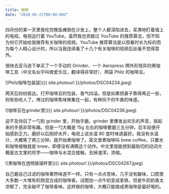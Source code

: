 ```yaml
---
title: 咖啡
date: "2020-05-21T00:00:00Z"
---
```


四月份的某一天里我吃完晚饭瘫倒在沙发上，整个人都深陷进去，呆滞地盯着墙上的电视。电视运行着 YouTube，虽然我也贡献过 YouTube 的推荐算法，但不知为何它开始给我推荐有关咖啡的视频。YouTube 推荐算法是以观看时长为标的而为每个人精心设计的，所以当我连续看了十几个有关咖啡的视频后丝毫不觉得意外。

很快去亚马逊下单买了一个手动的 Grinder、一个 Aeropress 牌外形怪异的煮咖啡工具（中文名似乎叫做爱乐压，翻译得非常好）、两袋 Philz 的咖啡豆。

![Philz咖啡包装袋]({{ site.photourl }}/photos/DSC04234.jpeg)

两天后纷纷抵达。打开咖啡豆的包装，香气四溢。但是如果把鼻子靠得再近一些，则有些呛人了。烤过的咖啡焦味聚集在一起，有种风干的牛粪的味道。

![咖啡豆在grinder里]({{ site.photourl }}/photos/DSC04236.jpeg)

迫不及待舀了一勺到 grinder 里，开始手磨。grinder 里爆发出欢乐的声音，摇起来的手感非常有趣。但是一勺大概是 15g 左右的咖啡要磨三五分钟，后半段便开始感到乏力。磨好以后刚好水开，电视上说水温 80 度时味道最好。我没有水温计，大概等了两三分钟，就开始煮咖啡了。英文里煮咖啡叫 brew coffee，只要水和咖啡接触就是 brew，即便没有沸腾这个动作。中文里我能想到最贴切的动词大概是古文里的煎字——咖啡与水混合接触，去掉渣滓，浓缩。

![黑咖啡在透明玻璃杯里]({{ site.photourl }}/photos/DSC04267.jpeg)

自己磨自己过滤的咖啡果然味道不一样。只有一点点苦味，几乎没有酸味，口腔里大多数一大堆有机物混合成的咖啡香。试图加一点牛奶变成拿铁，但是牛奶奶香太浓郁了，完全破坏了咖啡香味。这样做的咖啡，大概只能做成黑咖啡是最好喝的。

